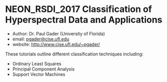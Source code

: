 ﻿# NEON_RSDI_2017 Classification of Hyperspectral Data and Applications

- Author: Dr. Paul Gader (University of Florida)
- email: pgader@cise.ufl.edu
- website: http://www.cise.ufl.edu/~pgader/

These tutorials outline different classification techniques including:
- Ordinary Least Squares
- Principal Component Analysis
- Support Vector Machines

